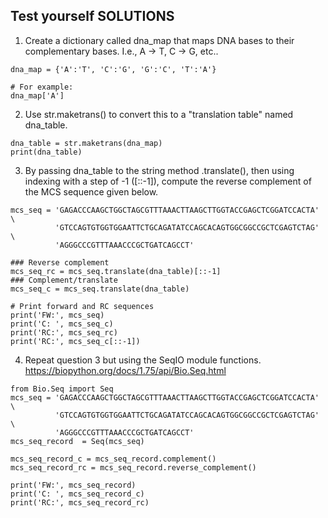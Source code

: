 ## Test yourself SOLUTIONS 
1. Create a dictionary called dna_map that maps DNA bases to their complementary bases. I.e., A -> T, C -> G, etc..

```
dna_map = {'A':'T', 'C':'G', 'G':'C', 'T':'A'}

# For example:
dna_map['A']
```

2. Use str.maketrans() to convert this to a "translation table" named dna_table.

```
dna_table = str.maketrans(dna_map)
print(dna_table)
```


3. By passing dna_table to the string method .translate(), then using indexing with a step of -1 ([::-1]), compute the reverse complement of the MCS sequence given below.

```
mcs_seq = 'GAGACCCAAGCTGGCTAGCGTTTAAACTTAAGCTTGGTACCGAGCTCGGATCCACTA' \
          'GTCCAGTGTGGTGGAATTCTGCAGATATCCAGCACAGTGGCGGCCGCTCGAGTCTAG' \
          'AGGGCCCGTTTAAACCCGCTGATCAGCCT'

### Reverse complement 
mcs_seq_rc = mcs_seq.translate(dna_table)[::-1]
### Complement/translate 
mcs_seq_c = mcs_seq.translate(dna_table)

# Print forward and RC sequences
print('FW:', mcs_seq)
print('C: ', mcs_seq_c)
print('RC:', mcs_seq_rc)
print('RC:', mcs_seq_c[::-1])
```


4. Repeat question 3 but using the SeqIO module functions.
https://biopython.org/docs/1.75/api/Bio.Seq.html
```
from Bio.Seq import Seq
mcs_seq = 'GAGACCCAAGCTGGCTAGCGTTTAAACTTAAGCTTGGTACCGAGCTCGGATCCACTA' \
          'GTCCAGTGTGGTGGAATTCTGCAGATATCCAGCACAGTGGCGGCCGCTCGAGTCTAG' \
          'AGGGCCCGTTTAAACCCGCTGATCAGCCT'
mcs_seq_record  = Seq(mcs_seq)

mcs_seq_record_c = mcs_seq_record.complement()
mcs_seq_record_rc = mcs_seq_record.reverse_complement()

print('FW:', mcs_seq_record)
print('C: ', mcs_seq_record_c)
print('RC:', mcs_seq_record_rc)
```




  

